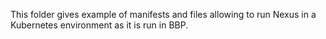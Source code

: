 This folder gives example of manifests and files allowing to 
run Nexus in a Kubernetes environment as it is run in BBP.